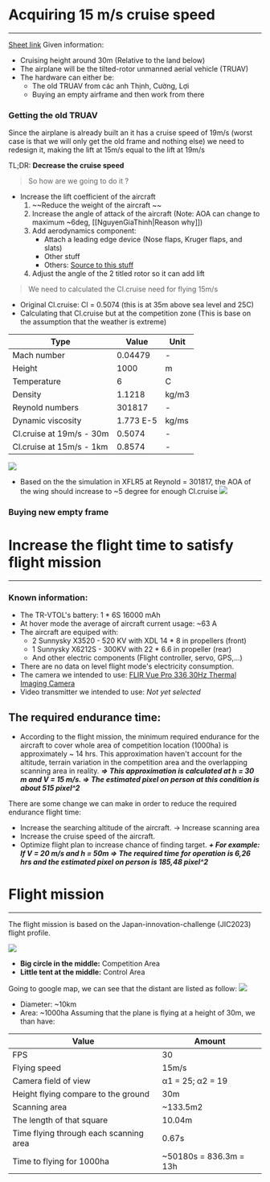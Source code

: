 # Acquiring 15 m/s cruise speed
---
[Sheet link](https://docs.google.com/spreadsheets/d/1Ys8nD785RTRev7et7yYlS1L4-2iYJHopqZFAbuxZgvw/edit?usp=sharing)
Given information: 
- Cruising height around 30m (Relative to the land below)
- The airplane will be the tilted-rotor unmanned aerial vehicle (TRUAV)
- The hardware can either be:
	- The old TRUAV from các anh Thịnh, Cường, Lợi 
	- Buying an empty airframe and then work from there
### Getting the old TRUAV
Since the airplane is already built an it has a cruise speed of 19m/s (worst case is that we will only get the old frame and nothing else) we need to redesign it, making the lift at 15m/s equal to the lift at 19m/s

TL;DR: **Decrease the cruise speed** 

> So how are we going to do it ? 
- Increase the lift coefficient of the aircraft
	1. ~~Reduce the weight of the aircraft ~~
	2. Increase the angle of attack of the aircraft (Note: AOA can change to maximum ~6deg, [[NguyenGiaThinh|Reason why]])
	3. Add aerodynamics component:
		- Attach a leading edge device (Nose flaps, Kruger flaps, and slats)
		- Other stuff
		- Others: [Source to this stuff](https://www.ae.utexas.edu/courses/ase463q/design_pages/summer02/activewing/page009.html)
	4. Adjust the angle of the 2 titled rotor so it can add lift

>We need to calculated the Cl.cruise need for flying 15m/s
- Original Cl.cruise: Cl = 0.5074 (this is at 35m above sea level and 25C)
- Calculating that Cl.cruise but at the competition zone (This is base on the assumption that the weather is extreme)

| Type                     | Value     | Unit  |
| ------------------------ | --------- | ----- |
| Mach number              | 0.04479   | -      |
| Height                   | 1000      | m     |
| Temperature              | 6         | C     |
| Density                  | 1.1218    | kg/m3 |
| Reynold numbers          | 301817    | -     |
| Dynamic viscosity        | 1.773 E-5 | kg/ms |
| Cl.cruise at 19m/s - 30m | 0.5074    | -     |
| Cl.cruise at 15m/s - 1km | 0.8574    | -     |
 
![](https://i.imgur.com/DwQFbG5.png)

- Based on the the simulation in XFLR5 at Reynold = 301817, the AOA of the wing should increase to ~5 degree for enough Cl.cruise
![](https://i.imgur.com/4gHTYWA.png)



### Buying new empty frame

# Increase the flight time to satisfy flight mission
---
### Known information: 
* The TR-VTOL's battery: 1 * 6S 16000 mAh
* At hover mode the average of aircraft current usage: ~63 A 
* The aircraft are equiped with: 
	* 2 Sunnysky X3520 - 520 KV with XDL 14 * 8 in propellers (front)
	* 1 Sunnysky X6212S - 300KV with 22 * 6.6 in propeller (rear)
	*  And other electric components (Flight controller, servo, GPS,...)
* There are no data on level flight mode's electricity consumption.
* The camera we intended to use: [FLIR Vue Pro 336 30Hz Thermal Imaging Camera](https://www.tester.co.uk/flir-vue-pro-336-30hz-thermal-imaging-camera-choice-of-lens)
* Video transmitter we intended to use: *Not yet selected*
## The required endurance time:
* According to the flight mission, the minimum required endurance for the aircraft to cover whole area of competition location (1000ha) is approximately ~ 14 hrs. This approximation haven't account for the altitude, terrain variation in the competition area and the overlapping scanning area in reality.
***=> This approximation is calculated at h = 30 m and V = 15 m/s. 
=> The estimated pixel on person at this condition is about 515 pixel^2***

There are some change we can make in order to reduce the required endurance flight time:
- Increase the searching altitude of the aircraft. -> Increase scanning area
- Increase the cruise speed of the aircraft.
- Optimize flight plan to increase chance of finding target.
***+ For example: If V = 20 m/s and h = 50m
=> The required time for operation is 6,26 hrs and the estimated pixel on person is 185,48 pixel^2***

# Flight mission
---
The flight mission is based on the Japan-innovation-challenge (JIC2023) flight profile. 

![](https://i.imgur.com/4xCA4Ei.png)

- **Big circle in the middle:** Competition Area
- **Little tent at the middle:** Control Area

Going to google map, we can see that the distant are listed as follow:
![](https://i.imgur.com/CUwBo30.png)

- Diameter: ~10km 
- Area: ~1000ha 
Assuming that the plane is flying at a height of 30m, we than have:

| Value                                 | Amount                 |
| ------------------------------------- | ---------------------- |
| FPS                                   | 30                     |
| Flying speed                          | 15m/s                  |
| Camera field of view                  | α1 = 25; α2 = 19       |
| Height flying compare to the ground   | 30m                    |
| Scanning area                         | ~133.5m2               |
| The length of that square             | 10.04m                 |
| Time flying through each scanning area| 0.67s                  |
| Time to flying for 1000ha             | ~50180s = 836.3m = 13h |

